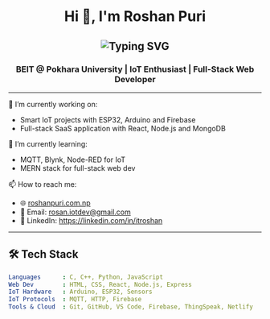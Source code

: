 <h1 align="center">Hi 👋, I'm Roshan Puri</h1>
<!-- GitHub Readme Intro Animation -->
<h2 align="center">
  <img src="https://readme-typing-svg.herokuapp.com?font=Fira+Code&size=24&duration=3000&pause=1000&color=00F7FF&center=true&vCenter=true&width=435&lines=Hi+there+👋%2C+I'm+Roshan+Puri;IoT+Enthusiast+%7C+Web+Developer;Learning+by+Building+%F0%9F%94%A5;Let's+connect+%F0%9F%92%AC" alt="Typing SVG" />
</h2>

<h3 align="center">BEIT @ Pokhara University | IoT Enthusiast | Full-Stack Web Developer</h3>

---

🔭 I’m currently working on:
- Smart IoT projects with ESP32, Arduino and Firebase
- Full-stack SaaS application with React, Node.js and MongoDB

🌱 I’m currently learning:
- MQTT, Blynk, Node-RED for IoT
- MERN stack for full-stack web dev

📫 How to reach me:
- 🌐 [roshanpuri.com.np](http://roshanpuri.com.np)
- 📧 Email: rosan.iotdev@gmail.com
- 💼 LinkedIn: https://linkedin.com/in/itroshan

---

## 🛠️ Tech Stack

```yaml
Languages      : C, C++, Python, JavaScript
Web Dev        : HTML, CSS, React, Node.js, Express
IoT Hardware   : Arduino, ESP32, Sensors
IoT Protocols  : MQTT, HTTP, Firebase
Tools & Cloud  : Git, GitHub, VS Code, Firebase, ThingSpeak, Netlify
